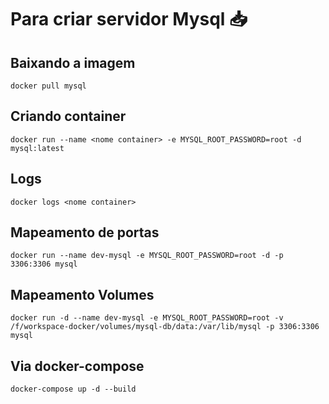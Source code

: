# Para criar servidor Mysql :inbox_tray:



## Baixando a imagem
```
docker pull mysql
```

## Criando container

```
docker run --name <nome container> -e MYSQL_ROOT_PASSWORD=root -d mysql:latest
```

## Logs
```
docker logs <nome container>
```

## Mapeamento de portas
```
docker run --name dev-mysql -e MYSQL_ROOT_PASSWORD=root -d -p 3306:3306 mysql
```

## Mapeamento Volumes
```
docker run -d --name dev-mysql -e MYSQL_ROOT_PASSWORD=root -v /f/workspace-docker/volumes/mysql-db/data:/var/lib/mysql -p 3306:3306 mysql
```

## Via docker-compose

```
docker-compose up -d --build
```

